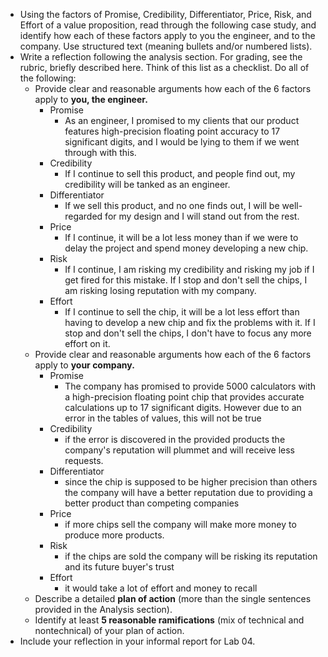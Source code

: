 - Using the factors of Promise, Credibility, Differentiator, Price, Risk, and Effort of a value proposition, read through the following case study, and identify how each of these factors apply to you the engineer, and to the company. Use structured text (meaning bullets and/or numbered lists).
- Write a reflection following the analysis section. For grading, see the rubric, briefly described here. Think of this list as a checklist. Do all of the following: 
	- Provide clear and reasonable arguments how each of the 6 factors apply to **you, the engineer.** 
		- Promise
			- As an engineer, I promised to my clients that our product features high-precision floating point accuracy to 17 significant digits, and I would be lying to them if we went through with this.
		- Credibility
			- If I continue to sell this product, and people find out, my credibility will be tanked as an engineer.
		- Differentiator
			- If we sell this product, and no one finds out, I will be well-regarded for my design and I will stand out from the rest.
		- Price
			- If I continue, it will be a lot less money than if we were to delay the project and spend money developing a new chip.
		- Risk
			- If I continue, I am risking my credibility and risking my job if I get fired for this mistake. If I stop and don't sell the chips, I am risking losing reputation with my company.
		- Effort
			- If I continue to sell the chip, it will be a lot less effort than having to develop a new chip and fix the problems with it. If I stop and don't sell the chips, I don't have to focus any more effort on it.
	- Provide clear and reasonable arguments how each of the 6 factors apply to **your company.** 
		- Promise
			- The company has promised to provide 5000 calculators with a high-precision floating point chip that provides accurate calculations up to 17 significant digits.  However due to an error in the tables of values, this will not be true
		- Credibility
			- if the error is discovered in the provided products the company's reputation will plummet and will receive less requests.
		- Differentiator
			- since the chip is supposed to be higher precision than others the company will have a better reputation due to providing a better product than competing companies
		- Price
			- if more chips sell the company will make more money to produce more products.
		- Risk
			- if the chips are sold the company will be risking its reputation and its future buyer's trust
		- Effort
			- it would take a lot of effort and money to recall
	- Describe a detailed **plan of action** (more than the single sentences provided in the Analysis section). 
	- Identify at least **5 reasonable ramifications** (mix of technical and nontechnical) of your plan of action. 
- Include your reflection in your informal report for Lab 04.